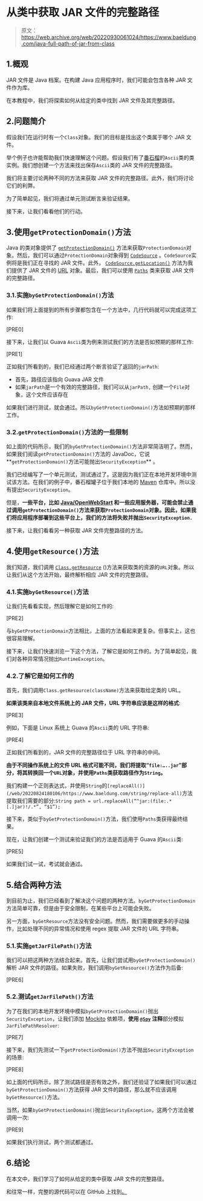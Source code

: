 # 从类中获取 JAR 文件的完整路径

> 原文：<https://web.archive.org/web/20220930061024/https://www.baeldung.com/java-full-path-of-jar-from-class>

## 1.概观

JAR 文件是 Java 档案。在构建 Java 应用程序时，我们可能会包含各种 JAR 文件作为库。

在本教程中，我们将探索如何从给定的类中找到 JAR 文件及其完整路径。

## 2.问题简介

假设我们在运行时有一个`Class`对象。我们的目标是找出这个类属于哪个 JAR 文件。

举个例子也许能帮助我们快速理解这个问题。假设我们有了[番石榴](/web/20220824180106/https://www.baeldung.com/guava-guide)的`Ascii`类的类实例。我们想创建一个方法来找出保存`Ascii`类的 JAR 文件的完整路径。

我们将主要讨论两种不同的方法来获取 JAR 文件的完整路径。此外，我们将讨论它们的利弊。

为了简单起见，我们将通过单元测试断言来验证结果。

接下来，让我们看看他们的行动。

## 3.使用`getProtectionDomain()`方法

Java 的类对象提供了 [`getProtectionDomain()`](https://web.archive.org/web/20220824180106/https://docs.oracle.com/en/java/javase/11/docs/api/java.base/java/lang/Class.html#getProtectionDomain()) 方法来获取`ProtectionDomain`对象。然后，我们可以通过`ProtectionDomain`对象得到 [`CodeSource`](https://web.archive.org/web/20220824180106/https://docs.oracle.com/en/java/javase/11/docs/api/java.base/java/security/CodeSource.html) 。`CodeSource`实例将是我们正在寻找的 JAR 文件。此外， [`CodeSource.getLocation()`](https://web.archive.org/web/20220824180106/https://docs.oracle.com/en/java/javase/11/docs/api/java.base/java/security/CodeSource.html#getLocation()) 方法为我们提供了 JAR 文件的 [URL](/web/20220824180106/https://www.baeldung.com/java-url-vs-uri) 对象。最后，我们可以使用 [`Paths`](/web/20220824180106/https://www.baeldung.com/java-nio-2-path) 类来获取 JAR 文件的完整路径。

### 3.1.实施`byGetProtectionDomain()`方法

如果我们将上面提到的所有步骤都包含在一个方法中，几行代码就可以完成这项工作:

[PRE0]

接下来，让我们以 Guava `Ascii`类为例来测试我们的方法是否如预期的那样工作:

[PRE1]

正如我们所看到的，我们已经通过两个断言验证了返回的`jarPath`:

*   首先，路径应该指向 Guava JAR 文件
*   如果`jarPath`是一个有效的完整路径，我们可以从`jarPath,` 创建一个`File`对象，这个文件应该存在

如果我们进行测试，就会通过。所以`byGetProtectionDomain()`方法如预期的那样工作。

### 3.2.`getProtectionDomain()`方法的一些限制

如上面的代码所示，我们的`byGetProtectionDomain()`方法非常简洁明了。然而，如果我们阅读`getProtectionDomain()`方法的 JavaDoc，它说**`getProtectionDomain()`方法可能抛出`SecurityException`** 。

我们已经编写了一个单元测试，测试通过了。这是因为我们正在本地开发环境中测试该方法。在我们的例子中，番石榴罐子位于我们本地的 [Maven](/web/20220824180106/https://www.baeldung.com/maven) 仓库中。所以没有提出`SecurityException`。

但是，**一些平台，比如 [Java/OpenWebStart](/web/20220824180106/https://www.baeldung.com/java-web-start) 和一些应用服务器，可能会禁止通过调用`getProtectionDomain()`方法来获取`ProtectionDomain`对象。因此，如果我们将应用程序部署到这些平台上，我们的方法将失败并抛出`SecurityException.`**

接下来，让我们看看另一种获取 JAR 文件完整路径的方法。

## 4.使用`getResource()`方法

我们知道，我们调用 [`Class.getResource`](https://web.archive.org/web/20220824180106/https://docs.oracle.com/en/java/javase/11/docs/api/java.base/java/lang/Class.html#getResource(java.lang.String)) ()方法来获取类的资源的`URL`对象。所以让我们从这个方法开始，最终解析相应 JAR 文件的完整路径。

### 4.1.实施`byGetResource()`方法

让我们先看看实现，然后理解它是如何工作的:

[PRE2]

与`byGetProtectionDomain`方法相比，上面的方法看起来更复杂。但事实上，这也很容易理解。

接下来，让我们快速浏览一下这个方法，了解它是如何工作的。为了简单起见，我们对各种异常情况抛出`RuntimeException`。

### 4.2.了解它是如何工作的

首先，我们调用`Class.getResource(className)`方法来获取给定类的 URL。

**如果该类来自本地文件系统上的 JAR 文件，URL 字符串应该是这样的格式**:

[PRE3]

例如，下面是 Linux 系统上 Guava 的`Ascii`类的 URL 字符串:

[PRE4]

正如我们所看到的，JAR 文件的完整路径位于 URL 字符串的中间。

**由于不同操作系统上的文件 URL 格式可能不同，我们将提取“`file:…..jar`”部分，将其转换回一个`URL`对象，并使用`Paths`类获取路径作为`String`。**

我们构建一个正则表达式，并使用`String`的`[replaceAll()](/web/20220824180106/https://www.baeldung.com/string/replace-all)`方法提取我们需要的部分:`String path = url.replaceAll(“^jar:(file:.*[.]jar)!/.*”, “$1”);`

接下来，类似于`byGetProtectionDomain()`方法，我们使用`Paths`类获得最终结果。

现在，让我们创建一个测试来验证我们的方法是否适用于 Guava 的`Ascii`类:

[PRE5]

如果我们试一试，考试就会通过。

## 5.结合两种方法

到目前为止，我们已经看到了解决这个问题的两种方法。`byGetProtectionDomain`方法简单可靠，但是由于安全限制，在某些平台上可能会失败。

另一方面，`byGetResource`方法没有安全问题。然而，我们需要做更多的手动操作，比如处理不同的异常情况和使用 regex 提取 JAR 文件的 URL 字符串。

### 5.1.实施`getJarFilePath()`方法

我们可以把这两种方法结合起来。首先，让我们尝试用`byGetProtectionDomain()`解析 JAR 文件的路径。如果失败，我们调用`byGetResource()`方法作为后备:

[PRE6]

### 5.2.测试`getJarFilePath()`方法

为了在我们的本地开发环境中模拟`byGetProtectionDomain()`抛出`SecurityException`，让我们添加 [Mockito](/web/20220824180106/https://www.baeldung.com/mockito-series) 依赖项，**使用 [`@Spy`](/web/20220824180106/https://www.baeldung.com/mockito-spy) 注释**部分模拟`JarFilePathResolver`:

[PRE7]

接下来，我们先测试一下`getProtectionDomain()`方法不抛出`SecurityException`的场景:

[PRE8]

如上面的代码所示，除了测试路径是否有效之外，我们还验证了如果我们可以通过`byGetProtectionDomain()`方法获得 JAR 文件的路径，那么就不应该调用`byGetResource()`方法。

当然，如果`byGetProtectionDomain()`抛出`SecurityException`，这两个方法会被调用一次:

[PRE9]

如果我们执行测试，两个测试都通过。

## 6.结论

在本文中，我们学习了如何从给定的类中获取 JAR 文件的完整路径。

和往常一样，完整的源代码可以在 GitHub 上找到[。](https://web.archive.org/web/20220824180106/https://github.com/eugenp/tutorials/tree/master/core-java-modules/core-java-jar)